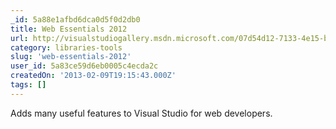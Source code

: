 ```yaml
---
_id: 5a88e1afbd6dca0d5f0d2db0
title: Web Essentials 2012 
url: http://visualstudiogallery.msdn.microsoft.com/07d54d12-7133-4e15-becb-6f451ea3bea6
category: libraries-tools
slug: 'web-essentials-2012'
user_id: 5a83ce59d6eb0005c4ecda2c
createdOn: '2013-02-09T19:15:43.000Z'
tags: []
---
```


Adds many useful features to Visual Studio for web developers.
